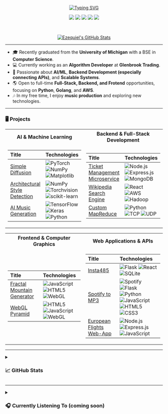 <p align="center">
<a href="https://git.io/typing-svg"><img src="https://readme-typing-svg.demolab.com?font=Fira+Code&weight=100&size=16&pause=1000&color=88F729&center=true&multiline=true&width=435&height=71&lines=Ezequiel+Cutin;Software+Engineering+-+AI%2FML+Enthusiast;Fullstack+Developer+-+Music+Production" alt="Typing SVG" /></a>
<br> 

<p align="center">
<a href="https://ezequielcutin.github.io/portfolio/" style="text-decoration: none; border: none; outline: none;">
    <img src="https://img.shields.io/badge/Portfolio-1E90FF?style=flat-square&logo=google-chrome&logoColor=white">
</a><a href="https://github.com/ezequielcutin/ezequielcutin/blob/main/fullstack%20ezequiel%20cutin%202024.pdf" style="text-decoration: none; border: none; outline: none;">
        <img src="https://img.shields.io/badge/PDF-CV-FF4500?style=flat-square&logo=adobe">
</a><a href="https://www.linkedin.com/in/ezequiel-cutin/" style="text-decoration: none; border: none; outline: none;">
    <img src="https://img.shields.io/badge/Linkedin-0A66C2?style=flat-square&logo=linkedin&logoColor=white">
</a><a href="mailto:ezequielcutin@gmail.com" style="text-decoration: none; border: none; outline: none;">
    <img src="https://img.shields.io/badge/Email-D14836?style=flat-square&logo=gmail&logoColor=white">
</a><a href="https://twitter.com/ezecutin" target="_blank" style="text-decoration: none; border: none; outline: none;">
    <img src="https://img.shields.io/badge/@ezecutin-000000?style=flat-square&logo=x&logoColor=white">
</a>
</p>






<br/> 

<p align="center">
<a href="https://github.com/ezequielcutin">
    <img src="https://github-stats-alpha.vercel.app/api?username=ezequielcutin&cc=22272e&tc=37BCF6&ic=fff&bc=0000" alt="Ezequiel's GitHub Stats">
</a>
</p>

---

- 🎓 Recently graduated from the **University of Michigan** with a BSE in **Computer Science**.
- 💻 Currently working as an **Algorithm Developer** at **Glenbrook Trading**.
- 🌱 Passionate about **AI/ML**, **Backend Development (especially connecting APIs)**, and **Scalable Systems**.
- 🌎 Open to full-time **Full-Stack, Backend, and Frotend** opportunities, focusing on **Python**, **Golang**, and **AWS**.
- 🎶 In my free time, I enjoy **music production** and exploring new technologies.

---
### 🖥️ Projects

<table>
<tr><th>AI & Machine Learning</th><th>Backend & Full-Stack Development</th></tr>
<tr><td>

| **Title** | **Technologies** |
| :--- | :--- |
| [Simple Diffusion](https://github.com/ezequielcutin/simple-diffusion) | ![PyTorch](https://img.shields.io/badge/PyTorch-EE4C2C?style=flat-square&logo=PyTorch&logoColor=white) ![NumPy](https://img.shields.io/badge/NumPy-013243?style=flat-square&logo=NumPy&logoColor=white) <br> ![Matplotlib](https://img.shields.io/badge/Matplotlib-3776AB?style=flat-square&logo=Matplotlib&logoColor=white) |
| [Architectural Style Detection](https://github.com/ezequielcutin/architecture-style-detection) | ![NumPy](https://img.shields.io/badge/NumPy-013243?style=flat-square&logo=NumPy&logoColor=white) ![Torchvision](https://img.shields.io/badge/Torchvision-EE4C2C?style=flat-square&logo=PyTorch&logoColor=white) <br> ![scikit-learn](https://img.shields.io/badge/scikit--learn-F7931E?style=flat-square&logo=scikit-learn&logoColor=white) |
| [AI Music Generation](https://github.com/ezequielcutin/ai-music-project) | ![TensorFlow](https://img.shields.io/badge/TensorFlow-FF6F00?style=flat-square&logo=TensorFlow&logoColor=white) ![Keras](https://img.shields.io/badge/Keras-D00000?style=flat-square&logo=Keras&logoColor=white) <br> ![Python](https://img.shields.io/badge/Python-3776AB?style=flat-square&logo=Python&logoColor=white) |
</td><td>

| **Title** | **Technologies** |
| :--- | :--- |
| [Ticket Management Microservice](https://github.com/ezequielcutin/rayca-eval) | ![Node.js](https://img.shields.io/badge/Node.js-339933?style=flat-square&logo=Node.js&logoColor=white) ![Express.js](https://img.shields.io/badge/Express.js-000000?style=flat-square&logo=Express&logoColor=white) <br> ![MongoDB](https://img.shields.io/badge/MongoDB-47A248?style=flat-square&logo=MongoDB&logoColor=white) |
| [Wikipedia Search Engine](https://github.com/ezequielcutin/wikipedia-search-engine) | ![React](https://img.shields.io/badge/React-61DAFB?style=flat-square&logo=React&logoColor=white) ![AWS](https://img.shields.io/badge/AWS-232F3E?style=flat-square&logo=Amazon-AWS&logoColor=white) ![Hadoop](https://img.shields.io/badge/Hadoop-66CCFF?style=flat-square&logo=Apache-Hadoop&logoColor=white) |
| [Custom MapReduce](https://github.com/abtaylor02/p4-mapreduce) | ![Python](https://img.shields.io/badge/Python-3776AB?style=flat-square&logo=Python&logoColor=white) ![TCP](https://img.shields.io/badge/TCP-00A4EF?style=flat-square&logo=TCP&logoColor=white) ![UDP](https://img.shields.io/badge/UDP-007ACC?style=flat-square&logo=UDP&logoColor=white) |

</td></tr> </table>

<table>
<tr><th>Frontend & Computer Graphics</th><th>Web Applications & APIs</th></tr>
<tr><td>

| **Title** | **Technologies** |
| :--- | :--- |
| [Fractal Mountain Generator](https://github.com/ezequielcutin/fractal-mountain) | ![JavaScript](https://img.shields.io/badge/JavaScript-F7DF1E?style=flat-square&logo=JavaScript&logoColor=black) ![HTML5](https://img.shields.io/badge/HTML5-E34F26?style=flat-square&logo=HTML5&logoColor=white) <br> ![WebGL](https://img.shields.io/badge/WebGL-990000?style=flat-square&logo=WebGL&logoColor=white) |
| [WebGL Pyramid](https://github.com/ezequielcutin/webgl-pyramid) | ![HTML5](https://img.shields.io/badge/HTML5-E34F26?style=flat-square&logo=HTML5&logoColor=white) ![JavaScript](https://img.shields.io/badge/JavaScript-F7DF1E?style=flat-square&logo=JavaScript&logoColor=black) <br> ![WebGL](https://img.shields.io/badge/WebGL-990000?style=flat-square&logo=WebGL&logoColor=white) |

</td><td>

| **Title** | **Technologies** |
| :--- | :--- |
| [Insta485](https://github.com/abtaylor02/p3-insta485-clientside) | ![Flask](https://img.shields.io/badge/Flask-000000?style=flat-square&logo=Flask&logoColor=white) ![React](https://img.shields.io/badge/React-61DAFB?style=flat-square&logo=React&logoColor=white) ![SQLite](https://img.shields.io/badge/SQLite-003B57?style=flat-square&logo=SQLite&logoColor=white) |
| [Spotify to MP3](https://github.com/ezequielcutin/spotify-to-mp3) | ![Spotify](https://img.shields.io/badge/Spotify-1DB954?style=flat-square&logo=Spotify&logoColor=white) ![Flask](https://img.shields.io/badge/Flask-000000?style=flat-square&logo=Flask&logoColor=white) ![Python](https://img.shields.io/badge/Python-3776AB?style=flat-square&logo=Python&logoColor=white) <br> ![JavaScript](https://img.shields.io/badge/JavaScript-F7DF1E?style=flat-square&logo=JavaScript&logoColor=black) ![HTML5](https://img.shields.io/badge/HTML5-E34F26?style=flat-square&logo=HTML5&logoColor=white) ![CSS3](https://img.shields.io/badge/CSS3-1572B6?style=flat-square&logo=CSS3&logoColor=white) |
| [European Flights Web-App](https://github.com/ezequielcutin/dinoSOAR) | ![Node.js](https://img.shields.io/badge/Node.js-339933?style=flat-square&logo=Node.js&logoColor=white) ![Express.js](https://img.shields.io/badge/Express.js-000000?style=flat-square&logo=Express&logoColor=white) ![JavaScript](https://img.shields.io/badge/JavaScript-F7DF1E?style=flat-square&logo=JavaScript&logoColor=black) |

</td></tr> </table>

---

<details>
<summary><h3>📈 GitHub Stats</h3></summary>
<br>
<p align="center">
    <img src="http://github-profile-summary-cards.vercel.app/api/cards/profile-details?username=ezequielcutin&theme=github_dark" alt="Profile Details" />
    <img src="http://github-profile-summary-cards.vercel.app/api/cards/repos-per-language?username=ezequielcutin&theme=github_dark" alt="Top Languages" />
    <img src="http://github-profile-summary-cards.vercel.app/api/cards/most-commit-language?username=ezequielcutin&theme=github_dark" alt="Most Committed Language" />
    <img src="http://github-profile-summary-cards.vercel.app/api/cards/stats?username=ezequielcutin&theme=github_dark" alt="Stats" />
    <img src="http://github-profile-summary-cards.vercel.app/api/cards/productive-time?username=ezequielcutin&theme=github_dark&utcOffset=4" alt="Productive Time" />
</p>
</details>

---

<details>
<summary><h3>🎧 Currently Listening To (coming soon)</h3></summary>
<br>
<p align="center">
    <img src="https://spotify-github-profile.vercel.app/api/view?uid=your_spotify_user_id&cover_image=true&theme=default&show_offline=false&background_color=121212&interchange=true&bar_color=53b14f&bar_color_cover=true" alt="Spotify Now Playing" />
</p>
</details>
